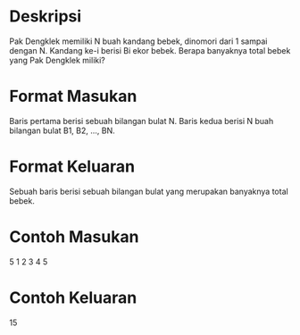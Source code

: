 # Deskripsi
Pak Dengklek memiliki N buah kandang bebek, dinomori dari 1 sampai dengan N. Kandang ke-i berisi Bi ekor bebek. Berapa banyaknya total bebek yang Pak Dengklek miliki?

# Format Masukan
Baris pertama berisi sebuah bilangan bulat N. Baris kedua berisi N buah bilangan bulat B1, B2, ..., BN.

# Format Keluaran
Sebuah baris berisi sebuah bilangan bulat yang merupakan banyaknya total bebek.

# Contoh Masukan
5
1 2 3 4 5
# Contoh Keluaran
15